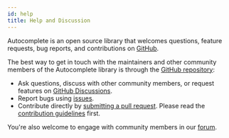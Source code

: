 ```yaml
---
id: help
title: Help and Discussion
---
```


Autocomplete is an open source library that welcomes questions, feature requests, bug reports, and contributions on [GitHub](https://github.com/algolia/autocomplete.js/tree/next).

The best way to get in touch with the maintainers and other community members of the Autocomplete library is through the [GitHub repository](https://github.com/algolia/autocomplete.js/tree/next):
- Ask questions, discuss with other community members, or request features on [GitHub Discussions](https://github.com/algolia/autocomplete.js/discussions/new).
- Report bugs using [issues](https://github.com/algolia/autocomplete.js/issues/new?template=Bug_report.md).
- Contribute directly by [submitting a pull request](https://github.com/algolia/autocomplete.js/compare). Please read the [contribution guidelines](https://github.com/algolia/autocomplete.js/blob/next/CONTRIBUTING.md) first.

You're also welcome to engage with community members in our [forum](https://discourse.algolia.com/tag/autocomplete).

